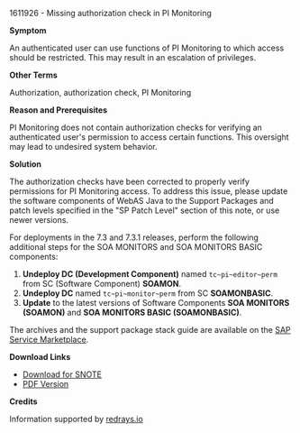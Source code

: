 1611926 - Missing authorization check in PI Monitoring

**Symptom**

An authenticated user can use functions of PI Monitoring to which access should be restricted. This may result in an escalation of privileges.

**Other Terms**

Authorization, authorization check, PI Monitoring

**Reason and Prerequisites**

PI Monitoring does not contain authorization checks for verifying an authenticated user's permission to access certain functions. This oversight may lead to undesired system behavior.

**Solution**

The authorization checks have been corrected to properly verify permissions for PI Monitoring access. To address this issue, please update the software components of WebAS Java to the Support Packages and patch levels specified in the "SP Patch Level" section of this note, or use newer versions.

For deployments in the 7.3 and 7.3.1 releases, perform the following additional steps for the SOA MONITORS and SOA MONITORS BASIC components:

1. **Undeploy DC (Development Component)** named `tc~pi~editor~perm` from SC (Software Component) **SOAMON**.
2. **Undeploy DC** named `tc~pi~monitor~perm` from SC **SOAMONBASIC**.
3. **Update** to the latest versions of Software Components **SOA MONITORS (SOAMON)** and **SOA MONITORS BASIC (SOAMONBASIC)**.

The archives and the support package stack guide are available on the [SAP Service Marketplace](https://me.sap.com/notes/952402).

**Download Links**

- [Download for SNOTE](https://notesdownloads.sap.com/note/0040000017515752017)
- [PDF Version](https://userapps.support.sap.com/sap/support/sfm/notes/print/0001611926?language=en-US&token=C3EEBB1A26D9EFB218E8557EAD95668D)

**Credits**

Information supported by [redrays.io](https://redrays.io)